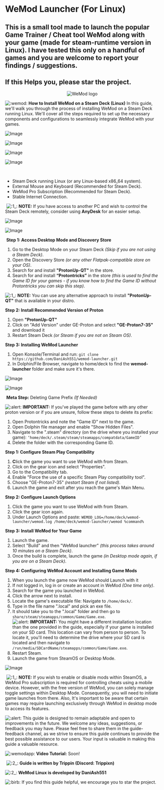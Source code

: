# WeMod Launcher (For Linux)

## This is a small tool made to launch the popular Game Trainer / Cheat tool WeMod along with your game (made for steam-runtime version in Linux). I have tested this only on a handful of games and you are welcome to report your findings / suggestions.

## If this Helps you, please star the project.
<p align="center">
  <img src="https://www.wemod.com/static/images/wemod-logo-40777eae11.webp" alt="WeMod logo"/>
</p>


![:wemod:](https://cdn.discordapp.com/emojis/761419420211740672.webp?size=44&quality=lossless) **How to Install WeMod on a Steam Deck (Linux)** In this guide, we'll walk you through the process of installing WeMod on a Steam Deck running Linux. We'll cover all the steps required to set up the necessary components and configurations to seamlessly integrate WeMod with your games. ‎

![Image](https://media.discordapp.net/attachments/1148707740953362583/1148728375444258956/sl.png?width=550&height=17)

![Image](https://media.discordapp.net/attachments/1148707740953362583/1148728445338124338/123.jpg?width=550&height=309)

![Image](https://media.discordapp.net/attachments/1148707740953362583/1148728475117690960/sl.png?width=550&height=17)

![Image](https://media.discordapp.net/attachments/1148707740953362583/1148728565966311424/1.png?width=550&height=46)

‎

*   Steam Deck running Linux (or any Linux-based x86\_64 system).
*   External Mouse and Keyboard (Recommended for Steam Deck).
*   WeMod Pro Subscription (Recommended for Steam Deck).
*   Stable Internet Connection.

‎ ![:1_:](https://cdn.discordapp.com/emojis/1113579886439833690.webp?size=44&quality=lossless) **NOTE:** If you have access to another PC and wish to control the Steam Deck remotely, consider using **AnyDesk** for an easier setup. ‎‎

![Image](https://media.discordapp.net/attachments/1148707740953362583/1148728689358557184/sl.png?width=550&height=17)

![Image](https://media.discordapp.net/attachments/1148707740953362583/1148728715765886976/3.png?width=550&height=46)

‎ **Step 1: Access Desktop Mode and Discovery Store**

1.  Go to the Desktop Mode on your Steam Deck _(Skip if you are not using a Steam Deck)_.
2.  Open the Discovery Store _(or any other Flatpak-compatible store on your OS)_.
3.  Search for and install **"ProtonUp-QT"** in the store.
4.  Search for and install **“Protontricks”** in the store _(this is used to find the Game ID for your games - if you know how to find the Game ID without Protontricks you can skip this step)_.

![:1_:](https://cdn.discordapp.com/emojis/1113579886439833690.webp?size=44&quality=lossless) **NOTE:** You can use any alternative approach to install **"ProtonUp-QT"** that is available in your distro.

**Step 2: Install Recommended Version of Proton**

1.  Open **"ProtonUp-QT"**
2.  Click on "Add Version" under GE-Proton and select **"GE-Proton7-35"** and download it
3.  Restart Steam Deck _(or Steam if you are not on Steam OS)_.

**Step 3: Installing WeMod Launcher**

1.  Open Konsole/Terminal and run: `git clone https://github.com/DaniAsh551/wemod-launcher.git`
2.  In Dolphin/File Browser, navigate to home/deck to find the **wemod-launcher** folder and make sure it's there. ‎

![Image](https://media.discordapp.net/attachments/1148707740953362583/1148728815854563388/sl.png?width=550&height=17)

![Image](https://media.discordapp.net/attachments/1148707740953362583/1148728863829016666/2.png?width=550&height=46)

‎ **Meta Step:** Deleting Game Prefix _(If Needed)_

![:alert:](https://cdn.discordapp.com/emojis/1049837871772729354.webp?size=44&quality=lossless) **IMPORTANT:** If you've played the game before with any other proton version or if you are unsure, follow these steps to delete its prefix:

1.  Open Protontricks and note the "Game ID" next to the game.
2.  Open Dolphin file manager and enable "Show Hidden Files".
3.  Navigate to the ".steam" directory (on the drive where you installed your game): `‘home/deck/.steam/steam/steamapps/compatdata/GameID’`
4.  Delete the folder with the corresponding Game ID.

**Step 1: Configure Steam Play Compatibility**

1.  **C**lick the game you want to use WeMod with from Steam.
2.  Click on the gear icon and select "Properties".
3.  Go to the Compatibility tab.
4.  Enable "Force the use of a specific Steam Play compatibility tool".
5.  Choose "GE-Proton7-35" _(restart Steam if not listed)_.
6.  Launch the game and exit after you reach the game's Main Menu.

**Step 2: Configure Launch Options**

1.  Click the game you want to use WeMod with from Steam.
2.  Click the gear icon again.
3.  Under Launch Options and paste: `WEMOD_LOG=/home/deck/wemod-launcher/wemod.log /home/deck/wemod-launcher/wemod %command%`

**Step 3: Install WeMod for Your Game**

1.  Launch the game.
2.  Select "Build" and then "WeMod launcher" _(this process takes around 10 minutes on a Steam Deck)_.
3.  Once the build is complete, launch the game _(in Desktop mode again, if you are on a Steam Deck)_.

**Step 4: Configuring WeMod Account and Installing Game Mods**

1.  When you launch the game now WeMod should Launch with it
2.  If not logged in, log in or create an account in WeMod _(One time only)_.
3.  Search for the game you launched in WeMod.
4.  Click the arrow next to install.
5.  Locate the game's executable file: Navigate to `/home/deck/`.
6.  Type in the file name ".local" and pick an exe file.
7.  It should take you to the ".local" folder and then go to `share/steam/steamapps/common/Game/Game.exe`.  
    ![:alert:](https://cdn.discordapp.com/emojis/1049837871772729354.webp?size=44&quality=lossless) **IMPORTANT:** You might have a different installation location than the one provided in the guide, especially if your game is installed on your SD card. This location can vary from person to person. To locate it, you'll need to determine the drive where your SD card is located and then navigate to `/run/media/SDCardName/steamapps/common/Game/Game.exe`.
8.  Restart Steam.
9.  Launch the game from SteamOS or Desktop Mode. ‎

![Image](https://media.discordapp.net/attachments/1148707740953362583/1148728947538923580/sl.png?width=550&height=17)

‎ ![:1_:](https://cdn.discordapp.com/emojis/1113579886439833690.gif?size=44&quality=lossless) **NOTE:** If you wish to enable or disable mods within SteamOS, a WeMod Pro subscription is required for controlling cheats using a mobile device. However, with the free version of WeMod, you can solely manage toggle settings within Desktop Mode. Consequently, you will need to initiate game launches from there. Also, It's important to be aware that certain games may require launching exclusively through WeMod in desktop mode to access its features.

![:alert:](https://cdn.discordapp.com/emojis/1049837871772729354.gif?size=44&quality=lossless) This guide is designed to remain adaptable and open to improvements in the future. We welcome any ideas, suggestions, or feedback you may have. Please feel free to share them in the ⁠guide-feedback channel, as we strive to ensure this guide continues to provide the best possible assistance to our users. Your input is valuable in making this guide a valuable resource.

‎![:wemodapp:](https://cdn.discordapp.com/emojis/761419274945953842.webp?size=44&quality=lossless) **Video Tutorial:** Soon!

‎ ![:2_:](https://cdn.discordapp.com/emojis/1113579884749529198.gif?size=44&quality=lossless) **Guide is written by Trippin (Discord: Trippixn)**

![:2_:](https://cdn.discordapp.com/emojis/1113579884749529198.gif?size=44&quality=lossless) **WeMod Linux is developed by DaniAsh551**

‎![:birb:](https://cdn.discordapp.com/emojis/999743709677633536.gif?size=44&quality=lossless) If you find this guide helpful, we encourage you to star the project.